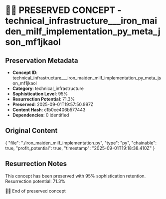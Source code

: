 # 🏴‍☠️ PRESERVED CONCEPT - technical_infrastructure___iron_maiden_milf_implementation_py_meta_json_mf1jkaol

## Preservation Metadata
- **Concept ID**: technical_infrastructure___iron_maiden_milf_implementation_py_meta_json_mf1jkaol
- **Category**: technical_infrastructure
- **Sophistication Level**: 95%
- **Resurrection Potential**: 71.3%
- **Preserved**: 2025-09-01T19:57:50.997Z
- **Content Hash**: c1b0ce406b577443
- **Dependencies**: 0 identified

## Original Content

{
  "file": "./iron_maiden_milf_implementation.py",
  "type": "py",
  "chainable": true,
  "profit_potential": true,
  "timestamp": "2025-09-01T19:18:38.410Z"
}

## Resurrection Notes
This concept has been preserved with 95% sophistication retention.
Resurrection potential: 71.3%

🏴‍☠️ End of preserved concept